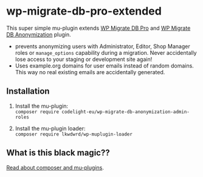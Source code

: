 # wp-migrate-db-pro-extended
This super simple mu-plugin extends [WP Migrate DB Pro](https://deliciousbrains.com/wp-migrate-db-pro/) and [WP Migrate DB Anonymization](https://github.com/deliciousbrains/wp-migrate-db-anonymization) plugin.

* prevents anonymizing users with Administrator, Editor, Shop Manager roles or `manage_options` capability during a migration. Never accidentally lose access to your staging or development site again!
* Uses example.org domains for user emails instead of random domains. This way no real existing emails are accidentally generated. 

## Installation
1. Install the mu-plugin:  
`composer require codelight-eu/wp-migrate-db-anonymization-admin-roles`

2. Install the mu-plugin loader:  
`composer require lkwdwrd/wp-muplugin-loader`

## What is this black magic??
[Read about composer and mu-plugins](https://deliciousbrains.com/wordpress-must-use-plugins-composer/).
